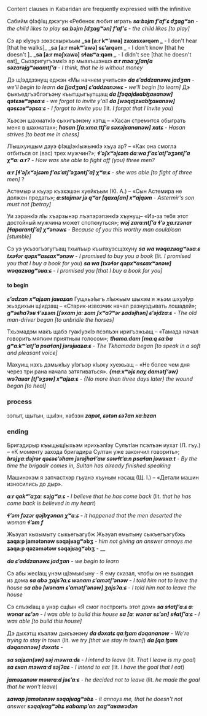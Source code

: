 
Content clauses in Kabaridan are frequently expressed with the infinitive


Сабийм фIэфIщ джэгун «Ребенок любит играть
**_saːbəjm fʼafʼɕ dʒagʷən_** - _the child likes to play_
**_saːbəjm [dʒagʷən] fʼafʼɕ_** - _the child likes [to play]_

Сэ ар кIуэуэ зэхэсхыркъым 
**_sa [aːr kʷʼawa] zaxasxərqəm _** - I don't hear [that he walks]_
**_sa [aːr məkʷʼawə] sɕʼarqəm _** - I don't know [that he doesn't ]_
**_sa [aːr məʃxawə] sɬaʁʷaːqəm _** - I didn't see [that he doesn't eat]_
СызэригугъэмкIэ ар мыахъшэншэ
**_aːr məaːχʃanʃa səzarəjgʷəʁamtʃʼa_** - _I think, that he is without money_


Дэ щIэддзэнущ еджэн «Мы начнем учиться»
**_da ɕʼaddzanəwɕ jadʒan_** - _we'll begin to learn_
**_da [jadʒan] ɕʼaddzanəwɕ_** - _we'll begin [to learn]_
Дэ фыкъедгъэблэгъэну къытщыгъупщащ
**_da [fəqajdʁabɮaʁanəw] qətɕəʁʷəpɕaːɕ_** - _we forgot to invite y'all_
**_da [wəqajzʁabɮaʁanəw] qəsɕəʁʷəpɕaːɕ_** - _I forgot to invite you_ (lit. _I forgot that I invite you_)

Хьэсэн шахматкIэ сыхигъэнэну хэтщ – «Хасан стремится обыграть меня в шахматах»; 
**_ħasan  [ʃaːxmaːttʃʼa səxəjʁananəw] xatɕ_** - _Hasan strives [to beat me in chess]_

ЛIышхуищым дауэ фIэщIэкIыжынкIэ хъуа ар? – «Как она смогла отбиться от (вас) трех мужчин?»; 
**_ɬʼəʃxʷəjɕəm daːwa fʼaɕʼatʃʼəʒəntʃʼa χʷaː aːr?_** - _How was she able to fight off (you) three men?_

**_aːr [ɬʼəʃxʷəjɕəm fʼaɕʼatʃʼəʒəntʃʼa] χʷaːɕ_** - _she was able [to fight of three men]_ ?

Астемыр и къуэр къэхэшэн хуейкъым (КI. А.) – «Сын Астемира не должен предать»; 
**_aːstajmər jə qʷar [qaxaʃan] xʷajqəm_** - _Astermir's son must not [betray]_

Уи зэранкIэ лIы хъарзынэр лъэпэрэпэнкIэ хъунущ– «Из-за тебя этот достойный мужчина может споткнуться»; 
**_wəj zaraːntʃʼa ɬʼə χaːrzənar [ɬaparantʃʼa] χʷənəwɕ_** - _Because of you this worthy man could/can [stumble]_

Сэ уэ укъэзгъэгугъащ тхылъыр къыпхуэсщэхуну
**_sa wa wəqazʁagʷəʁaːɕ txəɬər qəpxʷasɕaxʷənəw_** - _I promised to buy you a book_ (lit. _I promised you that I buy a book for you_)
**_sa wa  [txəɬər qəpxʷasɕaxʷənəw] wəqazʁagʷəʁaːɕ_** - _I promised you [that I buy a book for you]_

#### to begin 
**_ɕʼadzan_** **_xʷajʑan_** **_jaʁaʑan_**
ГущхьэIыгъ лIыжьым шыхэм я жьэм шхуэIур жьэдихын щIидзащ – «Старик-извозчик начал разнуздывать лошадей»; 
**_gʷəɕħaʔəʁ ɬʼəʑəm [ʃəxam jaː ʑam ʃxʷaʔʷər ʑadəjħən] ɕʼəjdzaːɕ_** - _The old man-driver began [to unbridle the horses]_

Тхьэмадэм макъ щабэ гуакIуэкIэ псэлъэн иригъэжьащ – «Тамада начал говорить мягким приятным голосом»;
**_tħamaːdam [maːq ɕaːba gʷaːkʷʼatʃʼa psaɬan] jərəjʁaʑaːɕ_** - _The Tkhamada began [to speak in a soft and pleasant voice]_

Махуищ нэхъ дэмыкIыу уIэгъэр кIыжу хуежьащ – «Не более чем дня через три рана начала затягиваться».
**_{maːxʷəjɕ naχ damətʃʼəw} wəʔaʁar [tʃʼəʒəw] xʷajʑaːɕ_** - _{No more than three days later} the wound began [to heal]_

### process 
зэпыт, щытын, щыIэн, хабзэн
**_zapət, ɕətən ɕəʔan xaːbzan_**
### ending

Бригадирыр къыщыщIыхьэм ирихьэлIэу СулътIан псэлъэн иухат (Л. гъу.) – «К моменту захода бригадира Султан уже закончил говорить»; 
**_brəjɣaːdəjrər qəɕəɕʼəħam jərəjħaɬʼaw səwɬtʼaːn psaɬan jəwəxaːt_** - _By the time the brigadir comes in, Sultan has already finished speaking_

Машинэхэм я запчастхэр гъуанэ хъуным нэсащ (Щ. I.) – «Детали машин износились до дыр».


**_aːr qakʷʼaʒaː səjgʷaːɕ_** - _I believe that he has come back_ (lit. _that he has come back is believed in my heart_)

**_ɬʼəm fəzər qəjbɣənan χʷaːɕ_** - _it happened that the men deserted the woman_
**_ɬʼəm f_**


Жьэуап кызымыту сыкьегьагубж
Жьэуап емытыну сыкъегъэгубжь
**ʑaqaːp jamətənəw səqajʁagʷəbʒ** - _him not giving an answer annoys me_
**ʑaqaːp qəzəmətəw səqajʁagʷəbʒ** - __

**_da ɕʼaddzanəwɕ jadʒan_** - _we begin to learn_




Сэ абы жесIащ унэм щIэмыкIыну - Я ему сказал, чтобы он не выходил из дома
**_sa abə ʒajsʔaːɕ wənam ɕʼamətʃʼənəw_** - _I told him not to leave the house_
**_sa abə [wənam ɕʼamətʃʼənəw] ʒajsʔaːɕ_** - _I told him not to leave the house_






Сэ слъэкIащ а унэр сщIын «Я смог построить этот дом»
**_sa sɬatʃʼaːɕ aː wənar sɕʼən_** - _I was able to build this house_
**_sa [aː wənar sɕʼən] sɬatʃʼaːɕ_** - _I was able [to build this house]_


Дэ дыхэтщ къалэм дыкъэнэну
**_da dəxatɕ qaːɮam dəqananəw_** - _We're trying to stay in town_ (lit. _we try [that we stay in town]_)
**_da [qaːɮam dəqananəw] dəxatɕ_** - 

**_sa sajʑan(əw) səj məwraːdɕ_** - _I intend to leave_ (lit. _That I leave is my goal_)
**_sa ɕxan məwraːd səjʔaɕ_** - _I intend to eat_ (lit. _I have the goal that I eat_)

**_jaməʑanəw məwraːd jəɕʼaːɕ_** - _he decided not to leave_ (lit. _he made the goal that he won't leave_)


**_ʑawap jamətənəw səqajʁagʷəbʑ_** - _it annoys me, that he doesn't not answer_
**_səqajʁagʷəbʑ_**
**_ʁabampʼan_**
**_zagʷaʁawədən_**